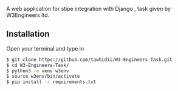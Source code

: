 


A web application for stipe integration with Django , task given by W3Engineers ltd. 



## Installation

Open your terminal and type in

```sh
$ git clone https://github.com/tawhidii/W3-Engineers-Task.git
$ cd W3-Engineers-Task/
$ python3 -m venv w3env
$ source w3env/bin/activate
$ pip install -r requirements.txt
```
